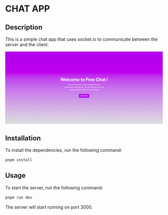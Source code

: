 # CHAT APP

## Description

This is a simple chat app that uses socket.io to communicate between the server and the client.

![Alt text](assets/pics/freechat.png)

## Installation

To install the dependencies, run the following command:

```bash
pnpm install
```

## Usage

To start the server, run the following command:

```bash
pnpm run dev
```

The server will start running on port 3000.
